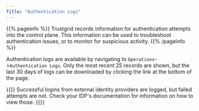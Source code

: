 ```yaml
---
Title: "Authentication Logs"
---
```


{{% pageinfo %}}
Trustgrid records information for authentication attempts into the control plane. This information can be used to troubleshoot authentication issues, or to monitor for suspicious activity.
{{% /pageinfo %}}

Authentication logs are available by navigating to `Operations`->`Authentication Logs`. Only the most recent 25 records are shown, but the last 30 days of logs can be downloaded by clicking the link at the bottom of the page.

{{<alert color="warning">}}
Successful logins from external identity providers are logged, but failed attempts are not. Check your IDP's documentation for information on how to view those.
{{</alert>}}
